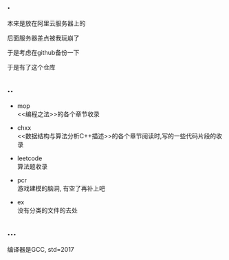 ## .

本来是放在阿里云服务器上的   

后面服务器差点被我玩崩了  

于是考虑在github备份一下   

于是有了这个仓库 


## ..

- mop  
 <<编程之法>>的各个章节收录

- chxx   
 <<数据结构与算法分析C++描述>>的各个章节阅读时,写的一些代码片段的收录

- leetcode   
算法题收录  

- pcr  
游戏建模的脑洞, 有空了再补上吧  

- ex  
没有分类的文件的去处

## ...
编译器是GCC, std=2017
